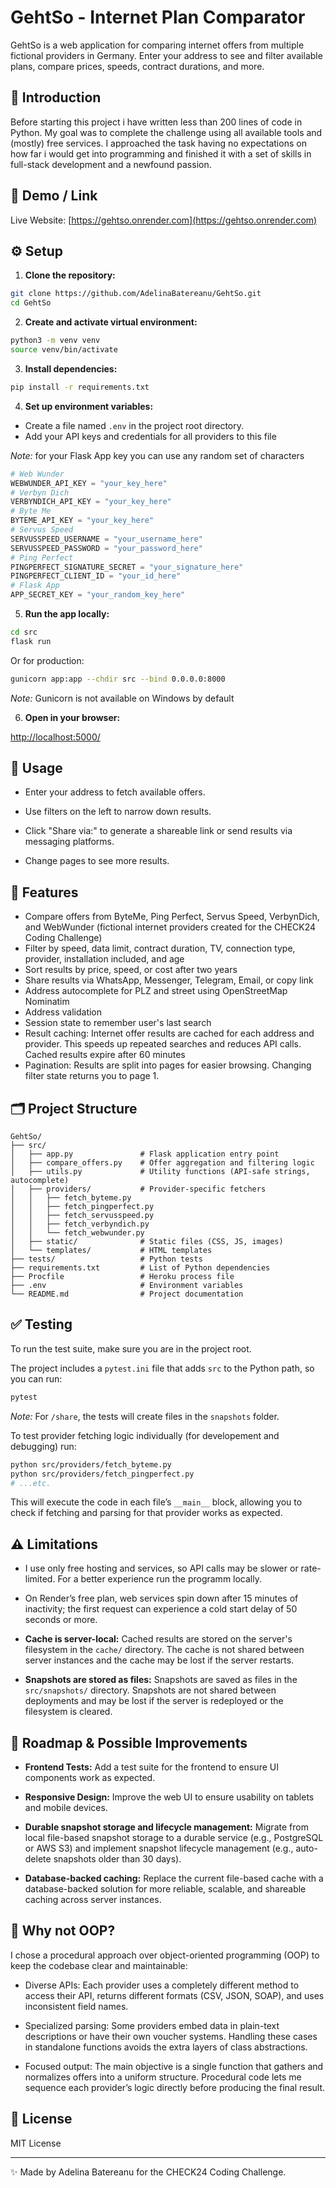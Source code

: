 # GehtSo - Internet Plan Comparator

GehtSo is a web application for comparing internet offers from multiple fictional providers in Germany. Enter your address to see and filter available plans, compare prices, speeds, contract durations, and more.

## 👋 Introduction

Before starting this project i have written less than 200 lines of code in Python. My goal was to complete the challenge using all available tools and (mostly) free services. I approached the task having no expectations on how far i would get into programming and finished it with a set of skills in full-stack development and a newfound passion.

## 🚀 Demo / Link

Live Website: [https://gehtso.onrender.com](https://gehtso.onrender.com)

## ⚙️ Setup

1. **Clone the repository:**

```bash
git clone https://github.com/AdelinaBatereanu/GehtSo.git
cd GehtSo
```

2. **Create and activate virtual environment:**

```bash
python3 -m venv venv
source venv/bin/activate
```

3. **Install dependencies:**

```bash
pip install -r requirements.txt
```

4. **Set up environment variables:**

- Create a file named `.env` in the project root directory.
- Add your API keys and credentials for all providers to this file

*Note:* for your Flask App key you can use any random set of characters

```python
# Web Wunder
WEBWUNDER_API_KEY = "your_key_here"
# Verbyn Dich
VERBYNDICH_API_KEY = "your_key_here"
# Byte Me
BYTEME_API_KEY = "your_key_here"
# Servus Speed
SERVUSSPEED_USERNAME = "your_username_here"
SERVUSSPEED_PASSWORD = "your_password_here"
# Ping Perfect
PINGPERFECT_SIGNATURE_SECRET = "your_signature_here"
PINGPERFECT_CLIENT_ID = "your_id_here"
# Flask App
APP_SECRET_KEY = "your_random_key_here"
```

5. **Run the app locally:**

```bash
cd src
flask run
```

Or for production:

```bash
gunicorn app:app --chdir src --bind 0.0.0.0:8000
```

*Note:* Gunicorn is not available on Windows by default

6. **Open in your browser:**

[http://localhost:5000/](http://localhost:5000/)

## 📝 Usage

- Enter your address to fetch available offers.

- Use filters on the left to narrow down results.

- Click "Share via:" to generate a shareable link or send results via messaging platforms.

- Change pages to see more results.

## 💫 Features

- Compare offers from ByteMe, Ping Perfect, Servus Speed, VerbynDich, and WebWunder (fictional internet providers created for the CHECK24 Coding Challenge)
- Filter by speed, data limit, contract duration, TV, connection type, provider, installation included, and age
- Sort results by price, speed, or cost after two years
- Share results via WhatsApp, Messenger, Telegram, Email, or copy link
- Address autocomplete for PLZ and street using OpenStreetMap Nominatim
- Address validation
- Session state to remember user's last search
- Result caching: Internet offer results are cached for each address and provider. This speeds up repeated searches and reduces API calls. Cached results expire after 60 minutes
- Pagination: Results are split into pages for easier browsing. Changing filter state returns you to page 1.

## 🗂️ Project Structure

```plaintext
GehtSo/
├── src/
│   ├── app.py               # Flask application entry point
│   ├── compare_offers.py    # Offer aggregation and filtering logic
│   ├── utils.py             # Utility functions (API-safe strings, autocomplete)
│   ├── providers/           # Provider-specific fetchers
│   │   ├── fetch_byteme.py
│   │   ├── fetch_pingperfect.py
│   │   ├── fetch_servusspeed.py
│   │   ├── fetch_verbyndich.py
│   │   └── fetch_webwunder.py
│   ├── static/              # Static files (CSS, JS, images)
│   └── templates/           # HTML templates
├── tests/                   # Python tests
├── requirements.txt         # List of Python dependencies
├── Procfile                 # Heroku process file
├── .env                     # Environment variables
└── README.md                # Project documentation 
```

## ✅ Testing

To run the test suite, make sure you are in the project root.
  
The project includes a `pytest.ini` file that adds `src` to the Python path, so you can run:

```bash
pytest
```

*Note:* For `/share`, the tests will create files in the `snapshots` folder.

To test provider fetching logic individually (for developement and debugging) run:

```bash
python src/providers/fetch_byteme.py
python src/providers/fetch_pingperfect.py
# ...etc.
```

This will execute the code in each file’s `__main__` block, allowing you to check if fetching and parsing for that provider works as expected.

## ⚠️ Limitations

- I use only free hosting and services, so API calls may be slower or rate-limited. For a better experience run the programm locally.

- On Render’s free plan, web services spin down after 15 minutes of inactivity; the first request can experience a cold start delay of 50 seconds or more.

- **Cache is server-local:** Cached results are stored on the server's filesystem in the `cache/` directory. The cache is not shared between server instances and the cache may be lost if the server restarts.

- **Snapshots are stored as files:** Snapshots are saved as files in the `src/snapshots/` directory. Snapshots are not shared between deployments and may be lost if the server is redeployed or the filesystem is cleared.

## 🏁 Roadmap & Possible Improvements

- **Frontend Tests:** Add a test suite for the frontend to ensure UI components work as expected.

- **Responsive Design:** Improve the web UI to ensure usability on tablets and mobile devices.

- **Durable snapshot storage and lifecycle management:** Migrate from local file-based snapshot storage to a durable service (e.g., PostgreSQL or AWS S3) and implement snapshot lifecycle management (e.g., auto-delete snapshots older than 30 days).

- **Database-backed caching:** Replace the current file-based cache with a database-backed solution for more reliable, scalable, and shareable caching across server instances.

## 💭 Why not OOP?

I chose a procedural approach over object-oriented programming (OOP) to keep the codebase clear and maintainable:

- Diverse APIs: Each provider uses a completely different method to access their API, returns different formats (CSV, JSON, SOAP), and uses inconsistent field names.

- Specialized parsing: Some providers embed data in plain-text descriptions or have their own voucher systems. Handling these cases in standalone functions avoids the extra layers of class abstractions.

- Focused output: The main objective is a single function that gathers and normalizes offers into a uniform structure. Procedural code lets me sequence each provider’s logic directly before producing the final result.

## 📃 License

MIT License

___
✨ Made by Adelina Batereanu for the CHECK24 Coding Challenge.
